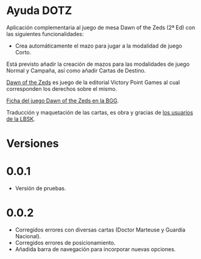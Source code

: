 Ayuda DOTZ
=====

Aplicación complementaria al juego de mesa Dawn of the Zeds (2ª Ed) con las siguientes funcionalidades:

* Crea automáticamente el mazo para jugar a la modalidad de juego Corto.

Está previsto añadir la creación de mazos para las modalidades de juego Normal y Campaña, así como añadir Cartas de Destino.


[Dawn of the Zeds](http://www.victorypointgames.com/dawn-of-the-zeds-2nd-edition.html) es juego de la editorial Victory Point Games al cual corresponden los derechos sobre el mismo.

[Ficha del juego Dawn of the Zeds en la BGG](http://boardgamegeek.com/boardgame/144568/dawn-zeds-second-edition).

Traducción y maquetación de las cartas, es obra y gracias de [los usuarios de la LBSK](http://labsk.net/index.php?topic=125777.0).

Versiones
====

0.0.1
===
* Versión de pruebas.

0.0.2
===
* Corregidos errores con diversas cartas (Doctor Marteuse y Guardia Nacional).
* Corregidos errores de posicionamiento.
* Añadida barra de navegación para incorporar nuevas opciones.
